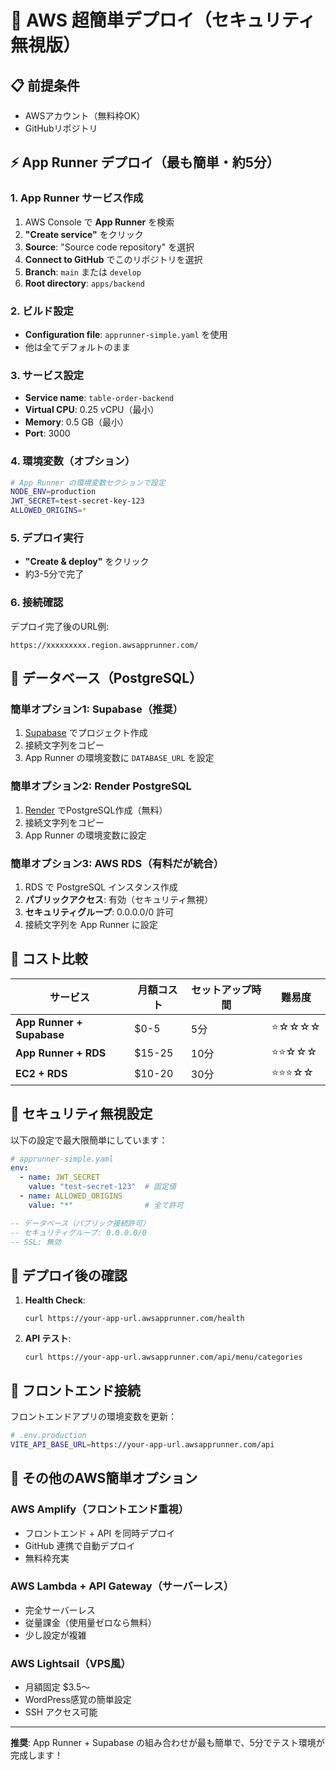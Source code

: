# 🚀 AWS 超簡単デプロイ（セキュリティ無視版）

## 📋 前提条件
- AWSアカウント（無料枠OK）
- GitHubリポジトリ

## ⚡ App Runner デプロイ（最も簡単・約5分）

### 1. App Runner サービス作成
1. AWS Console で **App Runner** を検索
2. **"Create service"** をクリック
3. **Source**: "Source code repository" を選択
4. **Connect to GitHub** でこのリポジトリを選択
5. **Branch**: `main` または `develop`
6. **Root directory**: `apps/backend`

### 2. ビルド設定
- **Configuration file**: `apprunner-simple.yaml` を使用
- 他は全てデフォルトのまま

### 3. サービス設定
- **Service name**: `table-order-backend`
- **Virtual CPU**: 0.25 vCPU（最小）
- **Memory**: 0.5 GB（最小）
- **Port**: 3000

### 4. 環境変数（オプション）
```bash
# App Runner の環境変数セクションで設定
NODE_ENV=production
JWT_SECRET=test-secret-key-123
ALLOWED_ORIGINS=*
```

### 5. デプロイ実行
- **"Create & deploy"** をクリック
- 約3-5分で完了

### 6. 接続確認
デプロイ完了後のURL例:
```
https://xxxxxxxxx.region.awsapprunner.com/
```

## 💾 データベース（PostgreSQL）

### 簡単オプション1: Supabase（推奨）
1. [Supabase](https://supabase.com) でプロジェクト作成
2. 接続文字列をコピー
3. App Runner の環境変数に `DATABASE_URL` を設定

### 簡単オプション2: Render PostgreSQL
1. [Render](https://render.com) でPostgreSQL作成（無料）
2. 接続文字列をコピー  
3. App Runner の環境変数に設定

### 簡単オプション3: AWS RDS（有料だが統合）
1. RDS で PostgreSQL インスタンス作成
2. **パブリックアクセス**: 有効（セキュリティ無視）
3. **セキュリティグループ**: 0.0.0.0/0 許可
4. 接続文字列を App Runner に設定

## 🎯 コスト比較

| サービス | 月額コスト | セットアップ時間 | 難易度 |
|---------|-----------|----------------|---------|
| **App Runner + Supabase** | $0-5 | 5分 | ⭐☆☆☆☆ |
| **App Runner + RDS** | $15-25 | 10分 | ⭐⭐☆☆☆ |
| **EC2 + RDS** | $10-20 | 30分 | ⭐⭐⭐☆☆ |

## 🚨 セキュリティ無視設定

以下の設定で最大限簡単にしています：

```yaml
# apprunner-simple.yaml
env:
  - name: JWT_SECRET
    value: "test-secret-123"  # 固定値
  - name: ALLOWED_ORIGINS  
    value: "*"                # 全て許可
```

```sql
-- データベース（パブリック接続許可）
-- セキュリティグループ: 0.0.0.0/0
-- SSL: 無効
```

## 📝 デプロイ後の確認

1. **Health Check**:
   ```
   curl https://your-app-url.awsapprunner.com/health
   ```

2. **API テスト**:
   ```
   curl https://your-app-url.awsapprunner.com/api/menu/categories
   ```

## 🎉 フロントエンド接続

フロントエンドアプリの環境変数を更新：

```bash
# .env.production
VITE_API_BASE_URL=https://your-app-url.awsapprunner.com/api
```

## 🔧 その他のAWS簡単オプション

### AWS Amplify（フロントエンド重視）
- フロントエンド + API を同時デプロイ
- GitHub 連携で自動デプロイ
- 無料枠充実

### AWS Lambda + API Gateway（サーバーレス）
- 完全サーバーレス
- 従量課金（使用量ゼロなら無料）
- 少し設定が複雑

### AWS Lightsail（VPS風）
- 月額固定 $3.5〜
- WordPress感覚の簡単設定
- SSH アクセス可能

---

**推奨**: App Runner + Supabase の組み合わせが最も簡単で、5分でテスト環境が完成します！